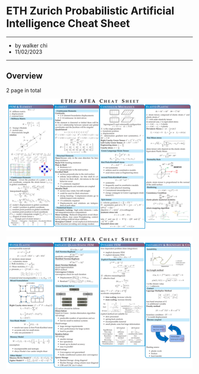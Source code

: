 # ETH Zurich Probabilistic Artificial Intelligence Cheat Sheet

****

- by walker chi
- 11/02/2023

****

## Overview

2 page in total 

![img](ETHz_Applied_Finite_Element_Analysis_CheatSheet0.png)

![img](ETHz_Applied_Finite_Element_Analysis_CheatSheet1.png)